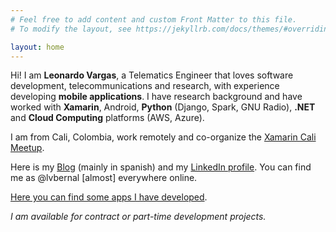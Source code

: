 ```yaml
---
# Feel free to add content and custom Front Matter to this file.
# To modify the layout, see https://jekyllrb.com/docs/themes/#overriding-theme-defaults

layout: home
---
```


Hi! I am __Leonardo Vargas__, a Telematics Engineer that loves software development, telecommunications and research, with experience developing __mobile applications__. I have research background and have worked with __Xamarin__, Android, __Python__ (Django, Spark, GNU Radio), __.NET__ and __Cloud Computing__ platforms (AWS, Azure).

I am from Cali, Colombia, work remotely and co-organize the [Xamarin Cali Meetup](https://www.meetup.com/Xamarin-Cali/).

Here is my [Blog](https://blog.lvbernal.com/) (mainly in spanish) and my [LinkedIn profile](https://www.linkedin.com/in/lvbernal/). You can find me as @lvbernal [almost] everywhere online.

[Here you can find some apps I have developed](/apps).

_I am available for contract or part-time development projects._
